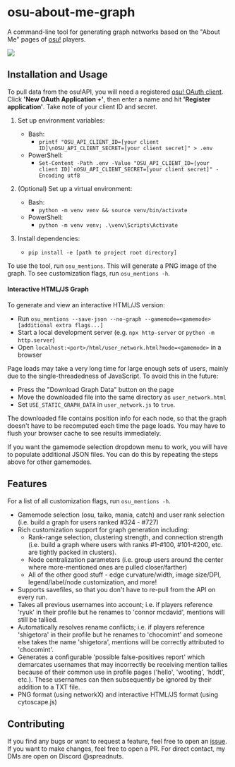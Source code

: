 # osu-about-me-graph

A command-line tool for generating graph networks based on the "About Me" pages of [osu!](https://osu.ppy.sh) players.

![](media/example-500.png)

## Installation and Usage
To pull data from the osu!API, you will need a registered [osu! OAuth client](https://osu.ppy.sh/home/account/edit). Click **'New OAuth Application +'**, then enter a name and hit **'Register application'**. Take note of your client ID and secret.

1. Set up environment variables:
    - Bash:
        - `printf "OSU_API_CLIENT_ID=[your client ID]\nOSU_API_CLIENT_SECRET=[your client secret]" > .env`
    - PowerShell:
        - ``Set-Content -Path .env -Value "OSU_API_CLIENT_ID=[your client ID]`nOSU_API_CLIENT_SECRET=[your client secret]" -Encoding utf8``

2. (Optional) Set up a virtual environment:
    - Bash:
        - `python -m venv venv && source venv/bin/activate`
    - PowerShell:
        - `python -m venv venv; .\venv\Scripts\Activate`

3. Install dependencies:
    - `pip install -e [path to project root directory]`

To use the tool, run `osu_mentions`. This will generate a PNG image of the graph. To see customization flags, run `osu_mentions -h`.

#### Interactive HTML/JS Graph
To generate and view an interactive HTML/JS version:
- Run `osu_mentions --save-json --no-graph --gamemode=<gamemode> [additional extra flags...]`
- Start a local development server (e.g. `npx http-server` or `python -m http.server`)
- Open `localhost:<port>/html/user_network.html?mode=<gamemode>` in a browser

Page loads may take a very long time for large enough sets of users, mainly due to the single-threadedness of JavaScript. To avoid this in the future:
- Press the "Download Graph Data" button on the page
- Move the downloaded file into the same directory as `user_network.html`
- Set `USE_STATIC_GRAPH_DATA` in `user_network.js` to `true`.

The downloaded file contains position info for each node, so that the graph doesn't have to be recomputed each time the page loads. You may have to flush your browser cache to see results immediately.

If you want the gamemode selection dropdown menu to work, you will have to populate additional JSON files. You can do this by repeating the steps above for other gamemodes.

## Features
For a list of all customization flags, run `osu_mentions -h`.
- Gamemode selection (osu, taiko, mania, catch) and user rank selection (i.e. build a graph for users ranked #324 - #727)
- Rich customization support for graph generation including:
    - Rank-range selection, clustering strength, and connection strength (i.e. build a graph where users with ranks #1-#100, #101-#200, etc. are tightly packed in clusters).
    - Node centralization parameters (i.e. group users around the center where more-mentioned ones are pulled closer/farther)
    - All of the other good stuff - edge curvature/width, image size/DPI, legend/label/node customization, and more!
- Supports savefiles, so that you don't have to re-pull from the API on every run.
- Takes all previous usernames into account; i.e. if players reference 'ryuk' in their profile but he renames to 'connor mcdavid', mentions will still be tallied.
- Automatically resolves rename conflicts; i.e. if players reference 'shigetora' in their profile but he renames to 'chocomint' and someone else takes the name 'shigetora', mentions will be correctly attributed to 'chocomint'.
- Generates a configurable 'possible false-positives report' which demarcates usernames that may incorrectly be receiving mention tallies because of their common use in profile pages ('hello', 'wooting', 'hddt', etc.). These usernames can then subsequently be ignored by their addition to a TXT file.
- PNG format (using networkX) and interactive HTML/JS format (using cytoscape.js)

## Contributing
If you find any bugs or want to request a feature, feel free to open an [issue](https://github.com/mbalsdon/osu-about-me-graph/issues). If you want to make changes, feel free to open a PR. For direct contact, my DMs are open on Discord @spreadnuts.
